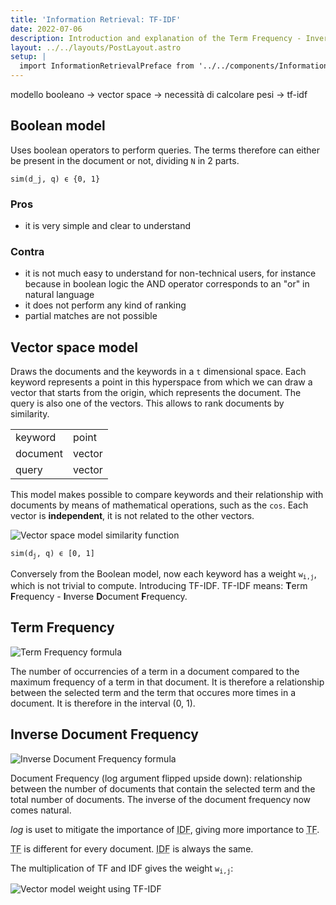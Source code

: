 ```yaml
---
title: 'Information Retrieval: TF-IDF'
date: 2022-07-06
description: Introduction and explanation of the Term Frequency - Inverse Document Frequency algorithm
layout: ../../layouts/PostLayout.astro
setup: |
  import InformationRetrievalPreface from '../../components/InformationRetrievalPreface.astro'
---
```


<InformationRetrievalPreface />

modello booleano -> vector space -> necessità di calcolare pesi -> tf-idf

## Boolean model

Uses boolean operators to perform queries. The terms therefore can either be present in the document or not, dividing `N` in 2 parts.

`sim(d_j, q) ϵ {0, 1}`

### Pros

- it is very simple and clear to understand

### Contra

- it is not much easy to understand for non-technical users, for instance because in boolean logic the AND operator corresponds to an "or" in natural language
- it does not perform any kind of ranking
- partial matches are not possible

## Vector space model

Draws the documents and the keywords in a `t` dimensional space. Each keyword represents a point in this hyperspace from which we can draw a vector that starts from the origin, which represents the document. The query is also one of the vectors. This allows to rank documents by similarity.

<!--|element|hyperspace|-->

|          |        |
| -------- | ------ |
| keyword  | point  |
| document | vector |
| query    | vector |

This model makes possible to compare keywords and their relationship with documents by means of mathematical operations, such as the `cos`. Each vector is **independent**, it is not related to the other vectors.

![Vector space model similarity function](/assets/images/vector-space-model-similarity-function.v1.png)

<code>sim(d<sub>j</sub>, q) ϵ [0, 1]</code>

Conversely from the Boolean model, now each keyword has a weight <code>w<sub>i,j</sub></code>, which is not trivial to compute. Introducing TF-IDF. TF-IDF means: **T**erm **F**requency - **I**nverse **D**ocument **F**requency.

## Term Frequency

![Term Frequency formula](/assets/images/term-frequency.v1.png)

The number of occurrencies of a term in a document compared to the maximum frequency of a term in that document. It is therefore a relationship between the selected term and the term that occures more times in a document. It is therefore in the interval (0, 1).

## Inverse Document Frequency

![Inverse Document Frequency formula](/assets/images/inverse-document-frequency.v1.png)

Document Frequency (log argument flipped upside down): relationship between the number of documents that contain the selected term and the total number of documents. The inverse of the document frequency now comes natural.

_log_ is uset to mitigate the importance of <abbr title="Inverse Document Frequency">IDF</abbr>, giving more importance to <abbr title="Term Frequency">TF</abbr>.

<abbr title="Term Frequency">TF</abbr> is different for every document. <abbr title="Inverse Document Frequency">IDF</abbr> is always the same.

The multiplication of TF and IDF gives the weight <code>w<sub>i,j</sub></code>:

![Vector model weight using TF-IDF](/assets/images/vector-model-weight-tf-idf.v1.png)
